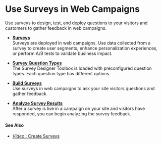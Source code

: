 

# Use Surveys in Web Campaigns

Use surveys to design, test, and deploy questions to your visitors and
customers to gather feedback in web campaigns.

  * **[Surveys](https://help.salesforce.com/s/articleView?id=sf.mc_pers_survey_about.htm&language=en_US&type=5)**  
Surveys are deployed in web campaigns. Use data collected from a survey to
create user segments, enhance personalization experiences, or perform A/B
tests to validate business impact.

  * **[Survey Question Types](https://help.salesforce.com/s/articleView?id=sf.mc_pers_survey_question_types.htm&language=en_US&type=5)**  
The Survey Designer Toolbox is loaded with preconfigured question types. Each
question type has different options.

  * **[Build Surveys](https://help.salesforce.com/s/articleView?id=sf.mc_pers_survey_build.htm&language=en_US&type=5)**  
Use surveys in web campaigns to ask your site visitors questions and gather
feedback.

  * **[Analyze Survey Results](https://help.salesforce.com/s/articleView?id=sf.mc_pers_survey_results.htm&language=en_US&type=5)**  
After a survey is live in a campaign on your site and visitors have responded,
you can begin analyzing the survey feedback.

#### See Also

  * [ _Video_ : Create Surveys](https://www.youtube.com/watch?v=ZOvWb4xGaRU)

